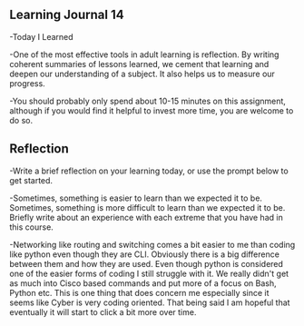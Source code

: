 ## Learning Journal 14

-Today I Learned

-One of the most effective tools in adult learning is reflection. By writing coherent summaries of lessons learned, we cement that learning and deepen our understanding of a subject. It also helps us to measure our progress.

-You should probably only spend about 10-15 minutes on this assignment, although if you would find it helpful to invest more time, you are welcome to do so.

## Reflection

-Write a brief reflection on your learning today, or use the prompt below to get started.

-Sometimes, something is easier to learn than we expected it to be. Sometimes, something is more difficult to learn than we expected it to be. Briefly write about an experience with each extreme that you have had in this course.

-Networking like routing and switching comes a bit easier to me than coding like python even though they are CLI. Obviously there is a big difference between them and how they are used.
Even though python is considered one of the easier forms of coding I still struggle with it. We really didn't get as much into Cisco based commands and put more of a focus on Bash, Python etc. This is one thing that does concern me especially since it seems like Cyber is very coding oriented. That being said I am hopeful that eventually it will start to click a bit more over time.
